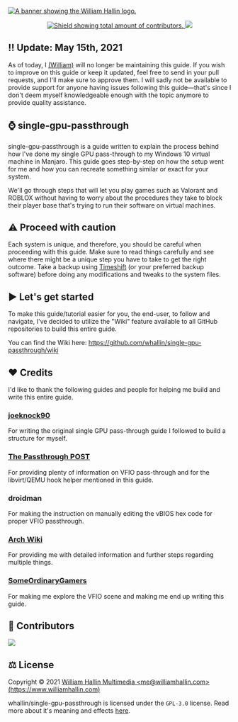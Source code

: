 <!-- HEADER -->
<a href="https://williamhallin.com"><img src="https://raw.githubusercontent.com/whallin/whallin/master/img_header.png" alt="A banner showing the William Hallin logo."></a>

<!-- SHIELDS -->
<p align=center>
  <a href="https://github.com/whallin/single-gpu-passthrough/graphs/contributors">
    <img src="https://img.shields.io/github/contributors/whallin/single-gpu-passthrough.svg?style=for-the-badge&color=brightgreen" alt="Shield showing total amount of contributors.">
  </a>
  <img src="https://badges.pufler.dev/visits/whallin/single-gpu-passthrough?style=for-the-badge">
</p>

<!-- ATTENTION -->
## ‼️ Update: May 15th, 2021
As of today, I [(William)](https://github.com/whallin) will no longer be maintaining this guide. If you wish to improve on this guide or keep it updated, feel free to send in your pull requests, and I'll make sure to approve them. I will sadly not be available to provide support for anyone having issues following this guide—that's since I don't deem myself knowledgeable enough with the topic anymore to provide quality assistance.

<!-- ABOUT -->
## ⌚️ single-gpu-passthrough
single-gpu-passthrough is a guide written to explain the process behind how I've done my single GPU pass-through to my Windows 10 virtual machine in Manjaro. This guide goes step-by-step on how the setup went for me and how you can recreate something similar or exact for your system.

We'll go through steps that will let you play games such as Valorant and ROBLOX without having to worry about the procedures they take to block their player base that's trying to run their software on virtual machines.

<!-- WARNING -->
## ⚠️ Proceed with caution
Each system is unique, and therefore, you should be careful when proceeding with this guide. Make sure to read things carefully and see where there might be a unique step you have to take to get the right outcome. Take a backup using [Timeshift](https://github.com/teejee2008/timeshift) (or your preferred backup software) before doing any modifications and tweaks to the system files. 

<!-- INTRO -->
## ▶️ Let's get started
To make this guide/tutorial easier for you, the end-user, to follow and navigate, I've decided to utilize the "Wiki" feature available to all GitHub repositories to build this entire guide. 

You can find the Wiki here: https://github.com/whallin/single-gpu-passthrough/wiki

<!-- CREDITS -->
## ❤️ Credits
I'd like to thank the following guides and people for helping me build and write this entire guide.

### [joeknock90](https://github.com/joeknock90)
For writing the original single GPU pass-through guide I followed to build a structure for myself.

### [The Passthrough POST](https://passthroughpo.st/)
For providing plenty of information on VFIO pass-through and for the libvirt/QEMU hook helper mentioned in this guide.

### droidman
For making the instruction on manually editing the vBIOS hex code for proper VFIO passthrough. 

### [Arch Wiki](https://wiki.archlinux.org/)
For providing me with detailed information and further steps regarding multiple things.

### [SomeOrdinaryGamers](https://www.youtube.com/user/SomeOrdinaryGamers)
For making me explore the VFIO scene and making me end up writing this guide.

<!-- CONTRIBUTORS -->
## 🤝 Contributors
<a href="https://github.com/whallin/linux-dedi-setup/graphs/contributors"><img src="https://contrib.rocks/image?repo=whallin/linux-dedi-setup"></a>

<!-- LICENSE -->
## ⚖️ License
Copyright © 2021 [William Hallin Multimedia &lt;me@williamhallin.com&gt; (https://www.williamhallin.com)](https://www.williamhallin.com)

whallin/single-gpu-passthrough is licensed under the ``GPL-3.0`` license. Read more about it's meaning and effects [here](https://github.com/whallin/single-gpu-passthrough/blob/main/LICENSE).
